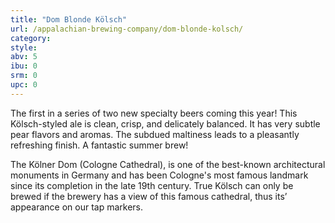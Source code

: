 ```yaml
---
title: "Dom Blonde Kölsch"
url: /appalachian-brewing-company/dom-blonde-kolsch/
category: 
style: 
abv: 5
ibu: 0
srm: 0
upc: 0
---
```

The first in a series of two new specialty beers coming this year! This Kölsch-styled ale is clean, crisp, and delicately balanced. It has very subtle pear flavors and aromas. The subdued maltiness leads to a pleasantly refreshing finish. A fantastic summer brew!

The Kölner Dom (Cologne Cathedral), is one of the best-known architectural monuments in Germany and has been Cologne's most famous landmark since its completion in the late 19th century. True Kölsch can only be brewed if the brewery has a view of this famous cathedral, thus its’ appearance on our tap markers.
